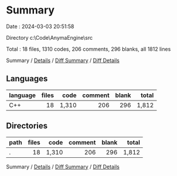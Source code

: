 # Summary

Date : 2024-03-03 20:51:58

Directory c:\\Code\\AnymaEngine\\src

Total : 18 files,  1310 codes, 206 comments, 296 blanks, all 1812 lines

Summary / [Details](details.md) / [Diff Summary](diff.md) / [Diff Details](diff-details.md)

## Languages
| language | files | code | comment | blank | total |
| :--- | ---: | ---: | ---: | ---: | ---: |
| C++ | 18 | 1,310 | 206 | 296 | 1,812 |

## Directories
| path | files | code | comment | blank | total |
| :--- | ---: | ---: | ---: | ---: | ---: |
| . | 18 | 1,310 | 206 | 296 | 1,812 |

Summary / [Details](details.md) / [Diff Summary](diff.md) / [Diff Details](diff-details.md)